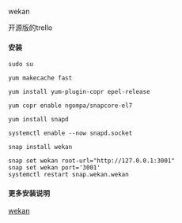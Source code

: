 wekan

开源版的trello


#### 安装

    sudo su

    yum makecache fast

    yum install yum-plugin-copr epel-release

    yum copr enable ngompa/snapcore-el7

    yum install snapd

    systemctl enable --now snapd.socket

    snap install wekan

    snap set wekan root-url="http://127.0.0.1:3001"
    snap set wekan port='3001'
    systemctl restart snap.wekan.wekan

#### 更多安装说明

[wekan](https://github.com/blacklabelops/confluence)
